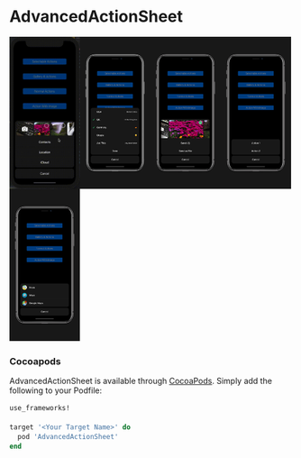 # AdvancedActionSheet

<img align="left" src="./AdvancedActionSheetExamples/ScreenShots/5.gif?raw" width="125" height="270">
<img align="left" src="./AdvancedActionSheetExamples/ScreenShots/1.jpg?raw" width="125" height="270">
<img align="left" src="./AdvancedActionSheetExamples/ScreenShots/2.jpg?raw" width="125" height="270">
<img align="left" src="./AdvancedActionSheetExamples/ScreenShots/3.jpg?raw" width="125" height="270">
<img src="./AdvancedActionSheetExamples/ScreenShots/4.jpg?raw" width="125" height="270">

### Cocoapods

AdvancedActionSheet is available through [CocoaPods](http://cocoapods.org). Simply add the following to your Podfile:

```ruby
use_frameworks!

target '<Your Target Name>' do
  pod 'AdvancedActionSheet'
end
```

